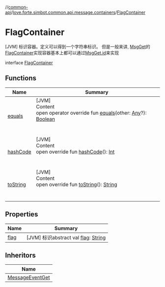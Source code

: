 //[common-api](../../index.md)/[love.forte.simbot.common.api.message.containers](../index.md)/[FlagContainer](index.md)



# FlagContainer  
 [JVM] 标识容器。定义可以得到一个字符串标识。 但是一般来讲, [MsgGet]([MsgGet])的[FlagContainer](index.md)实现容器基本上都可以通过[MsgGet.id]([MsgGet.id])来实现  
  
interface [FlagContainer](index.md)   


## Functions  
  
|  Name|  Summary| 
|---|---|
| [equals](https://kotlinlang.org/api/latest/jvm/stdlib/kotlin/-any/equals.html)| [JVM]  <br>Content  <br>open operator override fun [equals](https://kotlinlang.org/api/latest/jvm/stdlib/kotlin/-any/equals.html)(other: [Any](https://kotlinlang.org/api/latest/jvm/stdlib/kotlin/-any/index.html)?): [Boolean](https://kotlinlang.org/api/latest/jvm/stdlib/kotlin/-boolean/index.html)  <br><br><br>
| [hashCode](https://kotlinlang.org/api/latest/jvm/stdlib/kotlin/-any/hash-code.html)| [JVM]  <br>Content  <br>open override fun [hashCode](https://kotlinlang.org/api/latest/jvm/stdlib/kotlin/-any/hash-code.html)(): [Int](https://kotlinlang.org/api/latest/jvm/stdlib/kotlin/-int/index.html)  <br><br><br>
| [toString](https://kotlinlang.org/api/latest/jvm/stdlib/kotlin/-any/to-string.html)| [JVM]  <br>Content  <br>open override fun [toString](https://kotlinlang.org/api/latest/jvm/stdlib/kotlin/-any/to-string.html)(): [String](https://kotlinlang.org/api/latest/jvm/stdlib/kotlin/-string/index.html)  <br><br><br>


## Properties  
  
|  Name|  Summary| 
|---|---|
| [flag](index.md#love.forte.simbot.common.api.message.containers/FlagContainer/flag/#/PointingToDeclaration/)|  [JVM] 标识abstract val [flag](index.md#love.forte.simbot.common.api.message.containers/FlagContainer/flag/#/PointingToDeclaration/): [String](https://kotlinlang.org/api/latest/jvm/stdlib/kotlin/-string/index.html)   <br>


## Inheritors  
  
|  Name| 
|---|
| [MessageEventGet](../../love.forte.simbot.common.api.message/-message-event-get/index.md)

